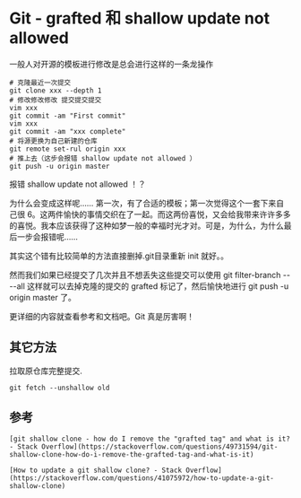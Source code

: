 # Git - grafted 和 shallow update not allowed

一般人对开源的模板进行修改是总会进行这样的一条龙操作
```
# 克隆最近一次提交
git clone xxx --depth 1
# 修改修改修改 提交提交提交
vim xxx
git commit -am "First commit"
vim xxx
git commit -am "xxx complete"
# 将源更换为自己新建的仓库
git remote set-rul origin xxx
# 推上去（这步会报错 shallow update not allowed ）
git push -u origin master
```

报错 shallow update not allowed ！？

为什么会变成这样呢…… 第一次，有了合适的模板；第一次觉得这个一套下来自己很 6。这两件愉快的事情交织在了一起。而这两份喜悦，又会给我带来许许多多的喜悦。我本应该获得了这种如梦一般的幸福时光才对。可是，为什么，为什么最后一步会报错呢……

其实这个错有比较简单的方法直接删掉.git目录重新 init 就好。。

然而我们如果已经提交了几次并且不想丢失这些提交可以使用 git filter-branch -- --all 这样就可以去掉克隆的提交的 grafted 标记了，然后愉快地进行 git push -u origin master 了。

更详细的内容就查看参考和文档吧。Git 真是厉害啊！

## 其它方法

拉取原仓库完整提交.

```
git fetch --unshallow old
```

## 参考

    [git shallow clone - how do I remove the "grafted tag" and what is it? - Stack Overflow](https://stackoverflow.com/questions/49731594/git-shallow-clone-how-do-i-remove-the-grafted-tag-and-what-is-it)

    [How to update a git shallow clone? - Stack Overflow](https://stackoverflow.com/questions/41075972/how-to-update-a-git-shallow-clone)
